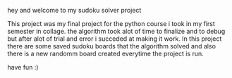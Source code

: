 hey and welcome to my sudoku solver project

This project was my final project for the python course i took in my first semester in collage.
the algorithm took alot of time to finalize and to debug but after alot of trial and error i succeded at making it work.
In this project there are some saved sudoku boards that the algorithm solved and also there is a new randomm board created everytime the project is run.

have fun :)
